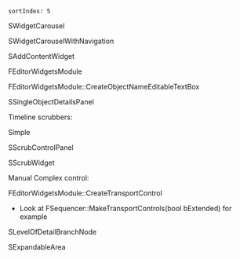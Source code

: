 ```
sortIndex: 5
```

SWidgetCarousel

SWidgetCarouselWithNavigation

SAddContentWidget

FEditorWidgetsModule

FEditorWidgetsModule::CreateObjectNameEditableTextBox

SSingleObjectDetailsPanel

Timeline scrubbers:

Simple

SScrubControlPanel

SScrubWidget

Manual Complex control:

FEditorWidgetsModule::CreateTransportControl

- Look at FSequencer::MakeTransportControls(bool bExtended) for example

SLevelOfDetailBranchNode

SExpandableArea
